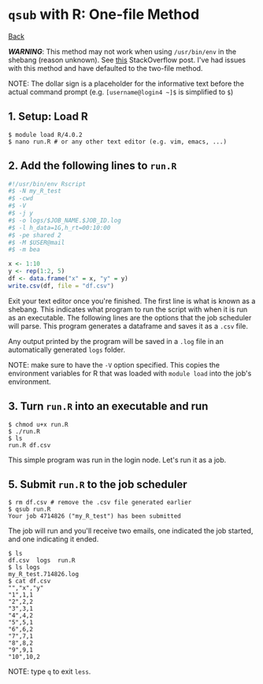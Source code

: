 # `qsub` with R: One-file Method
[Back](README.md)

**_WARNING_**: This method may not work when using `/usr/bin/env` in the shebang (reason unknown). See [this](https://stackoverflow.com/questions/17496810/usr-bin-env-rscript-no-such-file-or-directory-after-recent-r-3-0-1-install) StackOverflow post. I've had issues with this method and have defaulted to the two-file method.

NOTE: The dollar sign is a placeholder for the informative text before the actual command prompt (e.g. `[username@login4 ~]$` is simplified to `$`)

## 1. Setup: Load R
```console
$ module load R/4.0.2
$ nano run.R # or any other text editor (e.g. vim, emacs, ...)
```

## 2. Add the following lines to `run.R`
```R
#!/usr/bin/env Rscript
#$ -N my_R_test
#$ -cwd
#$ -V
#$ -j y
#$ -o logs/$JOB_NAME.$JOB_ID.log
#$ -l h_data=1G,h_rt=00:10:00
#$ -pe shared 2
#$ -M $USER@mail
#$ -m bea

x <- 1:10
y <- rep(1:2, 5)
df <- data.frame("x" = x, "y" = y)
write.csv(df, file = "df.csv")
```
Exit your text editor once you're finished. The first line is what is known as a shebang. This indicates what program to run the script with when it is run as an executable. The following lines are the options that the job scheduler will parse. This program generates a dataframe and saves it as a `.csv` file.

Any output printed by the program will be saved in a `.log` file in an automatically generated `logs` folder.

NOTE: make sure to have the `-V` option specified. This copies the environment variables for R that was loaded with `module load` into the job's environment.

## 3. Turn `run.R` into an executable and run
```console
$ chmod u+x run.R
$ ./run.R
$ ls
run.R df.csv
```
This simple program was run in the login node. Let's run it as a job.

## 5. Submit `run.R` to the job scheduler
```console
$ rm df.csv # remove the .csv file generated earlier
$ qsub run.R
Your job 4714826 ("my_R_test") has been submitted
```
The job will run and you'll receive two emails, one indicated the job started, and one indicating it ended.
```console
$ ls
df.csv  logs  run.R
$ ls logs
my_R_test.714826.log
$ cat df.csv
"","x","y"
"1",1,1
"2",2,2
"3",3,1
"4",4,2
"5",5,1
"6",6,2
"7",7,1
"8",8,2
"9",9,1
"10",10,2
```
NOTE: type `q` to exit `less`.